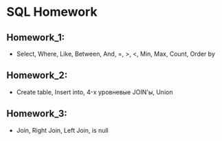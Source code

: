 # SQL Homework
## Homework_1:
- Select, Where, Like, Between, And, =, >, <, Min, Max, Count, Order by
## Homework_2:
- Create table, Insert into, 4-х уровневые JOIN'ы, Union
## Homework_3:
- Join, Right Join, Left Join, is null

